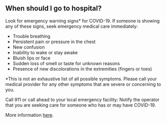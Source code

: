 ## When should I go to hospital?

Look for emergency warning signs\* for COVID-19. If someone is showing any of these signs, seek emergency medical care immediately:

- Trouble breathing
- Persistent pain or pressure in the chest
- New confusion
- Inability to wake or stay awake
- Bluish lips or face
- Sudden loss of smell or taste for unknown reasons
- Presence of new discolorations in the extremities (fingers or toes)

\*This is not an exhaustive list of  all possible symptoms. Please call your medical provider for any other symptoms that are severe or concerning to you.

Call 911 or call ahead to your local emergency facility: Notify the operator that you are seeking care for someone who has or may have COVID-19.

More information [here](https://www.cdc.gov/coronavirus/2019-ncov/if-you-are-sick/steps-when-sick.html).
